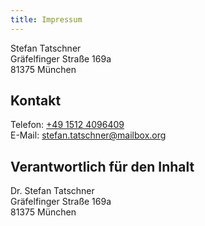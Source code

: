 ```yaml
---
title: Impressum
---
```


Stefan Tatschner  
Gräfelfinger Straße 169a  
81375 München

## Kontakt

Telefon: <a href="tel:+4915124096409">+49 1512 4096409</a>  
E-Mail: stefan.tatschner@mailbox.org

## Verantwortlich für den Inhalt

Dr. Stefan Tatschner  
Gräfelfinger Straße 169a  
81375 München
